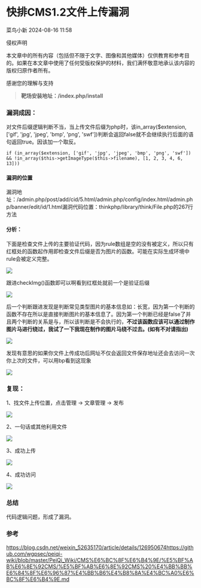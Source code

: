 #  快排CMS1.2文件上传漏洞   
 菜鸟小新   2024-08-16 11:58  
  
侵权声明  
  
本文章中的所有内容（包括但不限于文字、图像和其他媒体）仅供教育和参考目的。如果在本文章中使用了任何受版权保护的材料，我们满怀敬意地承认该内容的版权归原作者所有。  
  
感谢您的理解与支持  
> **靶场安装地址：/index.php/install**  
  
### 漏洞成因：  
  
对文件后缀逻辑判断不当，当上传文件后缀为php时，该in_array($extension, ['gif', 'jpg', 'jpeg', 'bmp', 'png', 'swf'])判断会返回false就不会继续执行后面的语句返回true。因该加一个取反。  
```
if (in_array($extension, ['gif', 'jpg', 'jpeg', 'bmp', 'png', 'swf']) && !in_array($this->getImageType($this->filename), [1, 2, 3, 4, 6, 13]))

```  
  
#### 漏洞的位置  
  
漏洞地址：/admin.php/post/add/cid/5.html/admin.php/config/index.html/admin.php/banner/edit/id/1.html漏洞代码位置：thinkphp/library/think/File.php的267行方法  
#### 分析：  
  
下面是检查文件上传的主要验证代码，因为rule数组是空的没有被定义，所以只有红框处的函数起作用即检查文件后缀是否为图片的函数。可能在实际生成环境中rule会被定义完整。  
  
![](https://mmbiz.qpic.cn/sz_mmbiz_png/rgHsQiafgQShXbwY2icsL2glnRicam0hzM5BCZIlwLcmbUWaWPv179dhvWd7Wz9EOCJxicYuwMw0VJEKeWAUeNLUfA/640?wx_fmt=png&from=appmsg "")  
  
跟进checkImg()函数即可以啊看到红框处就前一个是验证后缀  
  
![](https://mmbiz.qpic.cn/sz_mmbiz_png/rgHsQiafgQShXbwY2icsL2glnRicam0hzM5QNWFdWIcGHV99L2AvOp92ic0ItnibbfdsOXfvc58Y2icucicfX5ZXDwAZA/640?wx_fmt=png&from=appmsg "")  
  
后一个判断跟进发现是判断常见类型图片的基本信息如：长宽，因为第一个判断的函数不存在所以是直接判断图片的基本信息了。因为第一个判断已经是false了并且两个判断的关系是与，所以该判断是不会执行的，**不过该函数应该可以通过制作图片马进行绕过，我试了一下我现在制作的图片马绕不过去。(如有不对请指出)**  
  
![](https://mmbiz.qpic.cn/sz_mmbiz_png/rgHsQiafgQShXbwY2icsL2glnRicam0hzM5UBMMwxx5Ss0j7Ax9ibqKokagR4MKAyGGWbMm4icccvgSzh4gKfjCwxsA/640?wx_fmt=png&from=appmsg "")  
  
发现有意思的如果你文件上传成功后网址不仅会返回文件保存地址还会去访问一次你上次的文件，可以用bp看到这现象  
  
![](https://mmbiz.qpic.cn/sz_mmbiz_png/rgHsQiafgQShXbwY2icsL2glnRicam0hzM5hz7ewu4jTAmt8DoJCqS6PVl4cn9mlj6JEyQCyIgO0YX1zuAtc3mE6A/640?wx_fmt=png&from=appmsg "")  
  
### 复现：  
  
1、找文件上传位置，点击管理 -> 文章管理 -> 发布  
  
![](https://mmbiz.qpic.cn/sz_mmbiz_png/rgHsQiafgQShXbwY2icsL2glnRicam0hzM5M8foRcgXeDUNiaHcznnxIglRAUqlWib3rRMgdpWRHFn5Bm31VFAY2KQA/640?wx_fmt=png&from=appmsg "")  
  
2、一句话或其他利用文件  
  
![](https://mmbiz.qpic.cn/sz_mmbiz_png/rgHsQiafgQShXbwY2icsL2glnRicam0hzM5N85F0mOdJWnXTuwY2EyTtKhdq1LzsMoOTP9enmCOcJbibLCBoLNZ2mg/640?wx_fmt=png&from=appmsg "")  
  
3、成功上传  
  
![](https://mmbiz.qpic.cn/sz_mmbiz_png/rgHsQiafgQShXbwY2icsL2glnRicam0hzM5ZWyQbDibUNGljticqZjTbejy7CuibQDzWIOv05Yt0rkgMHFMlFXFibZlXA/640?wx_fmt=png&from=appmsg "")  
  
4、成功访问  
  
![](https://mmbiz.qpic.cn/sz_mmbiz_png/rgHsQiafgQShXbwY2icsL2glnRicam0hzM57tGSicyuUiajBblD6E8C0bs6VSEChKmibUq67C6kA4dmjVna78WHfxNFA/640?wx_fmt=png&from=appmsg "")  
  
### 总结  
  
代码逻辑问题，形成了漏洞。  
### 参考  
  
https://blog.csdn.net/weixin_52635170/article/details/126950674https://github.com/wgpsec/peiqi-wiki/blob/master/PeiQi_Wiki/CMS%E6%BC%8F%E6%B4%9E/%E5%BF%AB%E6%8E%92CMS/%E5%BF%AB%E6%8E%92CMS%20%E4%BB%BB%E6%84%8F%E6%96%87%E4%BB%B6%E4%B8%8A%E4%BC%A0%E6%BC%8F%E6%B4%9E.md  
  
  
